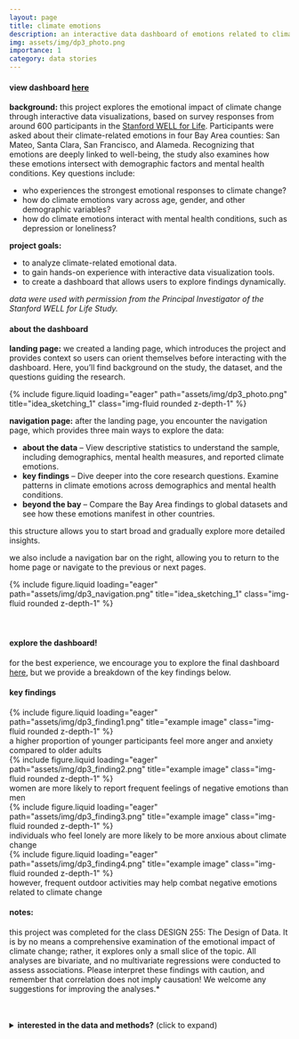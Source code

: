 ```yaml
---
layout: page
title: climate emotions
description: an interactive data dashboard of emotions related to climate change
img: assets/img/dp3_photo.png
importance: 1
category: data stories
---
```

#### **view dashboard** [here](https://www.canva.com/design/DAGGXjPLkJo/-h-8claFSXw53Lct9OOoZw/view?utm_content=DAGGXjPLkJo&utm_campaign=designshare&utm_medium=link2&utm_source=uniquelinks&utlId=h894bbca54f#1)

**background:** this project explores the emotional impact of climate change through interactive data visualizations, based on survey responses from around 600 participants in the [Stanford WELL for Life](https://med.stanford.edu/wellforlife.html). Participants were asked about their climate-related emotions in four Bay Area counties: San Mateo, Santa Clara, San Francisco, and Alameda. Recognizing that emotions are deeply linked to well-being, the study also examines how these emotions intersect with demographic factors and mental health conditions. Key questions include:
* who experiences the strongest emotional responses to climate change?
* how do climate emotions vary across age, gender, and other demographic variables?
* how do climate emotions interact with mental health conditions, such as depression or loneliness?

**project goals:**
* to analyze climate-related emotional data.
* to gain hands-on experience with interactive data visualization tools.
* to create a dashboard that allows users to explore findings dynamically.

*data were used with permission from the Principal Investigator of the Stanford WELL for Life Study.*


#### **about the dashboard**
**landing page:** we created a landing page, which introduces the project and provides context so users can orient themselves before interacting with the dashboard. Here, you’ll find background on the study, the dataset, and the questions guiding the research.
<div class="row">
    <div class="col-sm mt-3 mt-md-0">
        {% include figure.liquid loading="eager" path="assets/img/dp3_photo.png" title="idea_sketching_1" class="img-fluid rounded z-depth-1" %}
    </div>
</div>

**navigation page:** after the landing page, you encounter the navigation page, which provides three main ways to explore the data:
* **about the data** – View descriptive statistics to understand the sample, including demographics, mental health measures, and reported climate emotions.
* **key findings** – Dive deeper into the core research questions. Examine patterns in climate emotions across demographics and mental health conditions.
* **beyond the bay** – Compare the Bay Area findings to global datasets and see how these emotions manifest in other countries.

this structure allows you to start broad and gradually explore more detailed insights.

we also include a navigation bar on the right, allowing you to return to the home page or navigate to the previous or next pages.

<div class="row">
    <div class="col-sm mt-3 mt-md-0">
        {% include figure.liquid loading="eager" path="assets/img/dp3_navigation.png" title="idea_sketching_1" class="img-fluid rounded z-depth-1" %}
    </div>
</div>

<br>
<br>

#### **explore the dashboard!**
for the best experience, we encourage you to explore the final dashboard <a href="https:&#x2F;&#x2F;www.canva.com&#x2F;design&#x2F;DAGGXjPLkJo&#x2F;BEVKalEE8R8GS7VCBA0LFA&#x2F;view?utm_content=DAGGXjPLkJo&amp;utm_campaign=designshare&amp;utm_medium=embeds&amp;utm_source=link" target="_blank" rel="noopener">here</a>, but we provide a breakdown of the key findings below.

#### key findings
<div class="row">
    <div class="col-sm mt-3 mt-md-0">
        {% include figure.liquid loading="eager" path="assets/img/dp3_finding1.png" title="example image" class="img-fluid rounded z-depth-1" %}
        <div class="caption mt-2">a higher proportion of younger participants feel more anger and anxiety compared to older adults</div>
    </div>
    <div class="col-sm mt-3 mt-md-0">
        {% include figure.liquid loading="eager" path="assets/img/dp3_finding2.png" title="example image" class="img-fluid rounded z-depth-1" %}
        <div class="caption mt-2">women are more likely to report frequent feelings of negative emotions than men</div>
    </div>
</div>
<div class="row">
    <div class="col-sm mt-3 mt-md-0">
        {% include figure.liquid loading="eager" path="assets/img/dp3_finding3.png" title="example image" class="img-fluid rounded z-depth-1" %}
        <div class="caption mt-2">individuals who feel lonely are more likely to be more anxious about climate change</div>
    </div>
    <div class="col-sm mt-3 mt-md-0">
        {% include figure.liquid loading="eager" path="assets/img/dp3_finding4.png" title="example image" class="img-fluid rounded z-depth-1" %}
        <div class="caption mt-2">however, frequent outdoor activities may help combat negative emotions related to climate change</div>
    </div>
</div>

#### notes:
this project was completed for the class DESIGN 255: The Design of Data. It is by no means a comprehensive examination of the emotional impact of climate change; rather, it explores only a small slice of the topic. All analyses are bivariate, and no multivariate regressions were conducted to assess associations. Please interpret these findings with caution, and remember that correlation does not imply causation! We welcome any suggestions for improving the analyses.*

<br>
<br>

<details>
  <summary><strong>interested in the data and methods?</strong> (click to expand)</summary>

  <p><em>descriptive analyses were conducted in R, and data visualizations were made using Flourish.</em></p>

  <strong>data and information sources:</strong>
  <ul>
    <li><a href="https://med.stanford.edu/wellforlife.html">Stanford WELL for Life (US data)</a></li>
    <li>Hickman, C., et al. (2021). Climate anxiety in children and young people and their beliefs about government responses to climate change: a global survey. <a href="https://www.thelancet.com/journals/lanplh/article/PIIS2542-5196(21)00278-3/fulltext#seccestitle80">The Lancet Planetary Health</a></li>
    <li>A Guide to Climate Emotions by the <a href="https://www.climatementalhealth.net/wheel">Climate Mental Health Network</a></li>
  </ul>

  <strong>measures:</strong>
  <ul>
    <li>
      <u>climate emotions:</u>
      <p>depending on the use case, we categorized the responses for each climate emotion in the following ways:</p>
      <ul>
        <li>Original: (1) Never, (2) Almost Never, (3) Sometimes, (4) Fairly Often, (5) Very Often</li>
        <li>Method A: (1) Never or Almost Never, (2) Sometimes, (3) Fairly Often or Very Often</li>
        <li>Method B: (1) Yes (Sometimes or Fairly Often or Very Often), (2) No (Almost Never or Never)</li>
      </ul>
    </li>
    <li>
      <u>clinical depression:</u>
      <p>“Have you ever been told by a doctor or other health professional that you had or have depression?”</p>
      <ul>
        <li>(1) Yes, (0) No, (2) Don’t know</li>
      </ul>
    </li>
    <li>
      <u>UCLA Loneliness Scale:</u>
      <p>“During the last two weeks, how often did you feel…”</p>
      <ul>
        <li>…that you lacked companionship?</li>
        <li>…left out?</li>
        <li>…isolated from others?</li>
      </ul>
      <p>Scoring: sum all three items, 3–5 = Not Lonely and 6–9 = Lonely</p>
    </li>
    <li>
      <u>exposure to nature:</u>
      <p>“How often did you do something outside for a period of time lasting more than 10 minutes?”</p>
      <ul>
        <li>(1) Never, (2) Almost Never, (3) Sometimes, (4) Fairly Often, (5) Very Often</li>
      </ul>
    </li>
  </ul>

</details>
